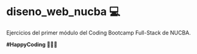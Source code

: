 # diseno_web_nucba 💻

Ejercicios del primer módulo del Coding Bootcamp Full-Stack de NUCBA.

__#HappyCoding 👩🏻‍💻__ 
